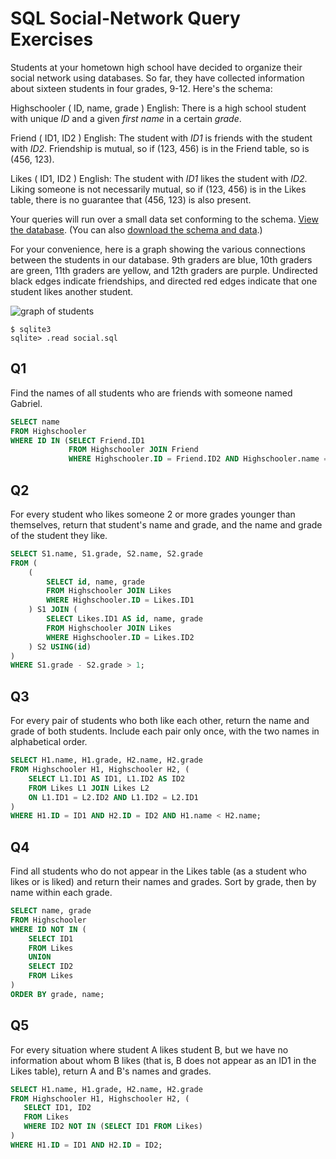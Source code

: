 # SQL Social-Network Query Exercises

Students at your hometown high school have decided to organize their social network using databases. So far, they have collected information about sixteen students in four grades, 9-12. Here's the schema:

Highschooler ( ID, name, grade )
English: There is a high school student with unique *ID* and a given *first name* in a certain *grade*.

Friend ( ID1, ID2 )
English: The student with *ID1* is friends with the student with *ID2*. Friendship is mutual, so if (123, 456) is in the Friend table, so is (456, 123).

Likes ( ID1, ID2 )
English: The student with *ID1* likes the student with *ID2*. Liking someone is not necessarily mutual, so if (123, 456) is in the Likes table, there is no guarantee that (456, 123) is also present.

Your queries will run over a small data set conforming to the schema. [View the database](https://lagunita.stanford.edu/c4x/DB/SQL/asset/socialdata.html). (You can also [download the schema and data](https://s3-us-west-2.amazonaws.com/prod-c2g/db/Winter2013/files/social.sql).)

For your convenience, here is a graph showing the various connections between the students in our database. 9th graders are blue, 10th graders are green, 11th graders are yellow, and 12th graders are purple. Undirected black edges indicate friendships, and directed red edges indicate that one student likes another student.

![graph of students](https://lagunita.stanford.edu/assets/courseware/v1/db2bd56806a9ee925f626a01600a97f9/c4x/DB/SQL/asset/social.png)

```
$ sqlite3
sqlite> .read social.sql
```

## Q1

Find the names of all students who are friends with someone named Gabriel.

```sql
SELECT name
FROM Highschooler
WHERE ID IN (SELECT Friend.ID1
             FROM Highschooler JOIN Friend
             WHERE Highschooler.ID = Friend.ID2 AND Highschooler.name = 'Gabriel');
```

## Q2

For every student who likes someone 2 or more grades younger than themselves, return that student's name and grade, and the name and grade of the student they like.

```sql
SELECT S1.name, S1.grade, S2.name, S2.grade
FROM (
    (
        SELECT id, name, grade
        FROM Highschooler JOIN Likes
        WHERE Highschooler.ID = Likes.ID1
    ) S1 JOIN (
        SELECT Likes.ID1 AS id, name, grade
        FROM Highschooler JOIN Likes
        WHERE Highschooler.ID = Likes.ID2
    ) S2 USING(id)
)
WHERE S1.grade - S2.grade > 1;
```

## Q3

For every pair of students who both like each other, return the name and grade of both students. Include each pair only once, with the two names in alphabetical order.

```sql
SELECT H1.name, H1.grade, H2.name, H2.grade
FROM Highschooler H1, Highschooler H2, (
    SELECT L1.ID1 AS ID1, L1.ID2 AS ID2
    FROM Likes L1 JOIN Likes L2
    ON L1.ID1 = L2.ID2 AND L1.ID2 = L2.ID1
) 
WHERE H1.ID = ID1 AND H2.ID = ID2 AND H1.name < H2.name;
```

## Q4

Find all students who do not appear in the Likes table (as a student who likes or is liked) and return their names and grades. Sort by grade, then by name within each grade.

```sql
SELECT name, grade
FROM Highschooler
WHERE ID NOT IN (
    SELECT ID1
    FROM Likes
    UNION
    SELECT ID2
    FROM Likes
)
ORDER BY grade, name;
```

## Q5

 For every situation where student A likes student B, but we have no information about whom B likes (that is, B does not appear as an ID1 in the Likes table), return A and B's names and grades.

 ```sql
SELECT H1.name, H1.grade, H2.name, H2.grade
FROM Highschooler H1, Highschooler H2, (
    SELECT ID1, ID2
    FROM Likes
    WHERE ID2 NOT IN (SELECT ID1 FROM Likes)
)
WHERE H1.ID = ID1 AND H2.ID = ID2;
 ```
